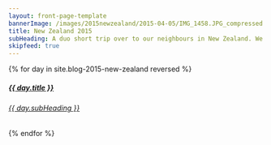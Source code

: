 ```yaml
---
layout: front-page-template
bannerImage: /images/2015newzealand/2015-04-05/IMG_1458.JPG_compressed.JPEG
title: New Zealand 2015
subHeading: A duo short trip over to our neighbours in New Zealand. We went mainly to see Hobbiton. 
skipfeed: true
---
```


<div class="text-uppercase adventure-list experience">
  {% for day in site.blog-2015-new-zealand reversed %}
    <div class="col-md-6 col-sm-6 animated fadeInUp" data-wow-delay="0.1s" data-wow-duration="1s">
      <a href="{{day.url | prepend: site.baseurl}}">
        <img src="{{ day.bannerImage }}"  alt="" class="img-responsive">
        <div class="overlay-lnk text-uppercase text-center">
          <i class="icon icon-streetsign"></i>
          <h5>{{ day.title }}</h5>
          <h6>{{ day.subHeading }}</h6>
        </div>
      </a>
    </div>
  {% endfor %}
</div>
